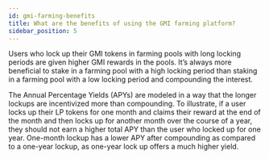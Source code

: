 ```yaml
---
id: gmi-farming-benefits
title: What are the benefits of using the GMI farming platform?
sidebar_position: 5
---
```


Users who lock up their GMI tokens in farming pools with long locking periods are given higher GMI rewards in the pools. It’s always more beneficial to stake in a farming pool with a high locking period than staking in a farming pool with a low locking period and compounding the interest.

The Annual Percentage Yields (APYs) are modeled in a way that the longer lockups are incentivized more than compounding. To illustrate, if a user locks up their LP tokens for one month and claims their reward at the end of the month and then locks up for another month over the course of a year, they should not earn a higher total APY than the user who locked up for one year. One-month lockup has a lower APY after compounding as compared to a one-year lockup, as one-year lock up offers a much higher yield. 
